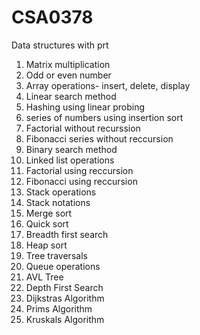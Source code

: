 # CSA0378
Data structures with prt
1. Matrix multiplication
2. Odd or even number
3. Array operations- insert, delete, display
4. Linear search method
5. Hashing using linear probing
6. series of numbers using insertion sort
7. Factorial without recurssion
8. Fibonacci series without reccursion
9. Binary search method
10. Linked list operations
11. Factorial using reccursion
12. Fibonacci using reccursion
13. Stack operations
14. Stack notations
15. Merge sort
16. Quick sort
17. Breadth first search
18. Heap sort
19. Tree traversals
20. Queue operations
21. AVL Tree
22. Depth First Search
23. Dijkstras Algorithm
24. Prims Algorithm
25. Kruskals Algorithm
